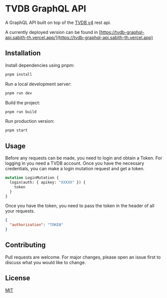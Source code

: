# TVDB GraphQL API

A GraphQL API built on top of the [TVDB v4](https://thetvdb.github.io/v4-api/) rest api.

A currently deployed version can be found in [https://tvdb-graphql-api.sabith-th.vercel.app/](https://tvdb-graphql-api.sabith-th.vercel.app)

## Installation

Install dependencies using pnpm:

```bash
pnpm install
```

Run a local development server:

```bash
pnpm run dev
```

Build the project:

```bash
pnpm run build
```

Run production version:

```bash
pnpm start
```

## Usage

Before any requests can be made, you need to login and obtain a Token. For logging in you need a TVDB account. Once you have the necessary credentials, you can make a login mutation request and get a token.

```graphql
mutation LoginMutation {
  login(auth: { apikey: "XXXXX" }) {
    token
  }
}
```

Once you have the token, you need to pass the token in the header of all your requests.

```json
{
  "authorization": "TOKEN"
}
```

## Contributing

Pull requests are welcome. For major changes, please open an issue first to discuss what you would like to change.

## License

[MIT](https://choosealicense.com/licenses/mit/)
